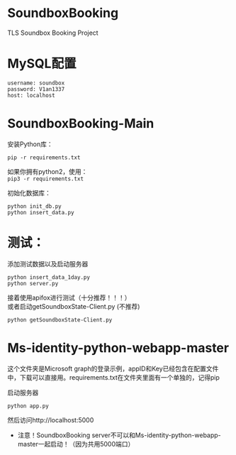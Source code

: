 # SoundboxBooking

TLS Soundbox Booking Project

# MySQL配置

```
username: soundbox
password: V1an1337
host: localhost
```

# SoundboxBooking-Main

安装Python库：


```pip -r requirements.txt```

如果你拥有python2，使用：  
```pip3 -r requirements.txt```

初始化数据库：

```
python init_db.py
python insert_data.py
```

# 测试：

添加测试数据以及启动服务器

```
python insert_data_1day.py
python server.py
```

接着使用apifox进行测试（十分推荐！！！）  
或者启动getSoundboxState-Client.py (不推荐)

```
python getSoundboxState-Client.py
```

# Ms-identity-python-webapp-master

这个文件夹是Microsoft graph的登录示例，appID和Key已经包含在配置文件中，下载可以直接用。requirements.txt在文件夹里面有一个单独的，记得pip

启动服务器

```
python app.py
```

然后访问http://localhost:5000

* 注意！SoundboxBooking server不可以和Ms-identity-python-webapp-master一起启动！（因为共用5000端口）
